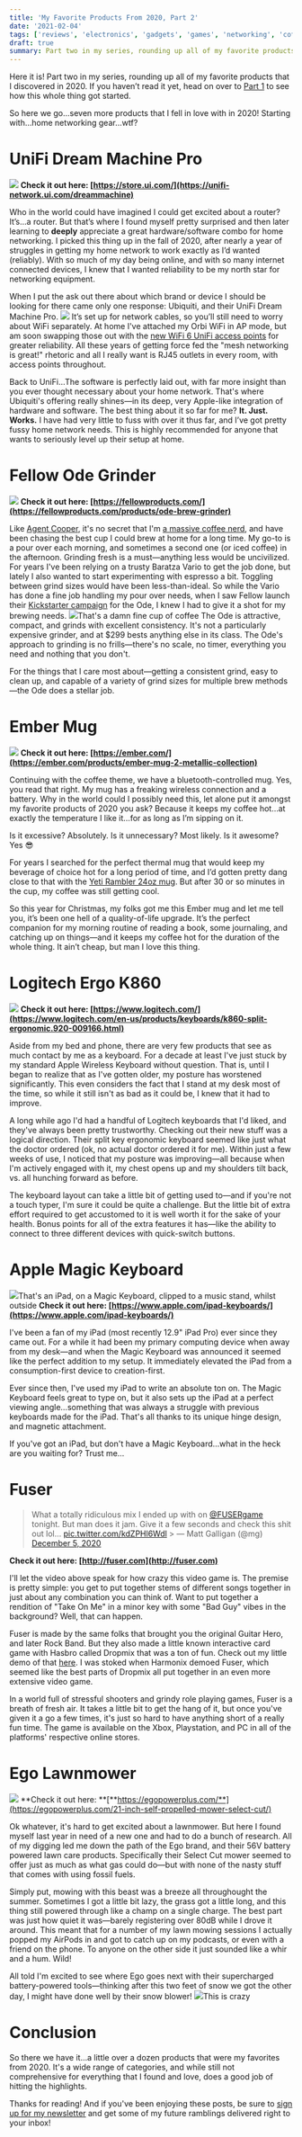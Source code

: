 ```yaml
---
title: 'My Favorite Products From 2020, Part 2'
date: '2021-02-04'
tags: ['reviews', 'electronics', 'gadgets', 'games', 'networking', 'coffee']
draft: true
summary: Part two in my series, rounding up all of my favorite products that I discovered in 2020—this time with 100% more lawn care products.
---
```


Here it is! Part two in my series, rounding up all of my favorite products that I discovered in 2020. If you haven’t read it yet, head on over to [Part 1](__GHOST_URL__/my-favorite-products-2020-part-1/) to see how this whole thing got started.

So here we go…seven more products that I fell in love with in 2020! Starting with…home networking gear…wtf?

# UniFi Dream Machine Pro

![](__GHOST_URL__/content/images/2021/02/image-1.png)
**Check it out here: [https://store.ui.com/](https://unifi-network.ui.com/dreammachine)**

Who in the world could have imagined I could get excited about a router? It’s…a router. But that’s where I found myself pretty surprised and then later learning to **deeply** appreciate a great hardware/software combo for home networking. I picked this thing up in the fall of 2020, after nearly a year of struggles in getting my home network to work exactly as I’d wanted (reliably). With so much of my day being online, and with so many internet connected devices, I knew that I wanted reliability to be my north star for networking equipment.

When I put the ask out there about which brand or device I should be looking for there came only one response: Ubiquiti, and their UniFi Dream Machine Pro.
![](__GHOST_URL__/content/images/2021/02/CleanShot-2021-02-04-at-06.52.47@2x.png)
It’s set up for network cables, so you’ll still need to worry about WiFi separately. At home I've attached my Orbi WiFi in AP mode, but am soon swapping those out with the [new WiFi 6 UniFi access points](https://store.ui.com/collections/unifi-network-access-points/products/unifi-6-long-range-access-point) for greater reliability. All these years of getting force fed the "mesh networking is great!" rhetoric and all I really want is RJ45 outlets in every room, with access points throughout.

Back to UniFi…The software is perfectly laid out, with far more insight than you ever thought necessary about your home network. That's where Ubiquiti's offering really shines—in its deep, very Apple-like integration of hardware and software. The best thing about it so far for me? **It. Just. Works.** I have had very little to fuss with over it thus far, and I’ve got pretty fussy home network needs. This is highly recommended for anyone that wants to seriously level up their setup at home.

# Fellow Ode Grinder

![](__GHOST_URL__/content/images/2021/02/image.png)
**Check it out here: [https://fellowproducts.com/](https://fellowproducts.com/products/ode-brew-grinder)**

Like [Agent Cooper](https://twinpeaks.fandom.com/wiki/Coffee), it's no secret that I'm [a massive coffee nerd](https://twitter.com/search?q=from%3Amg%20coffee&src=typed_query), and have been chasing the best cup I could brew at home for a long time. My go-to is a pour over each morning, and sometimes a second one (or iced coffee) in the afternoon. Grinding fresh is a must—anything less would be uncivilized. For years I've been relying on a trusty Baratza Vario to get the job done, but lately I also wanted to start experimenting with espresso a bit. Toggling between grind sizes would have been less-than-ideal. So while the Vario has done a fine job handling my pour over needs, when I saw Fellow launch their [Kickstarter campaign](https://www.kickstarter.com/projects/fellow/ode-brew-grinder-cafe-performance-for-your-countertop?ref=user_menu) for the Ode, I knew I had to give it a shot for my brewing needs.
![](__GHOST_URL__/content/images/2021/02/42445280-7140-4D26-8B79-3468CCAD84DA_1_105_c.jpeg)That's a damn fine cup of coffee
The Ode is attractive, compact, and grinds with excellent consistency. It's not a particularly expensive grinder, and at $299 bests anything else in its class. The Ode's approach to grinding is no frills—there's no scale, no timer, everything you need and nothing that you don't.

For the things that I care most about—getting a consistent grind, easy to clean up, and capable of a variety of grind sizes for multiple brew methods—the Ode does a stellar job.

# Ember Mug

![](__GHOST_URL__/content/images/2021/02/F94C4D36-4B39-48F1-BF5C-DC935C98B9E5_1_105_c.jpeg)
**Check it out here: [https://ember.com/](https://ember.com/products/ember-mug-2-metallic-collection)**

Continuing with the coffee theme, we have a bluetooth-controlled mug. Yes, you read that right. My mug has a freaking wireless connection and a battery. Why in the world could I possibly need this, let alone put it amongst my favorite products of 2020 you ask? Because it keeps my coffee hot…at exactly the temperature I like it…for as long as I’m sipping on it.

Is it excessive? Absolutely. Is it unnecessary? Most likely. Is it awesome? Yes 😎

For years I searched for the perfect thermal mug that would keep my beverage of choice hot for a long period of time, and I’d gotten pretty dang close to that with the [Yeti Rambler 24oz mug](https://www.yeti.com/en_US/drinkware/rambler-24-oz-mug/YRAM24.html#pos=10). But after 30 or so minutes in the cup, my coffee was still getting cool.

So this year for Christmas, my folks got me this Ember mug and let me tell you, it’s been one hell of a quality-of-life upgrade. It’s the perfect companion for my morning routine of reading a book, some journaling, and catching up on things—and it keeps my coffee hot for the duration of the whole thing. It ain’t cheap, but man I love this thing.

# Logitech Ergo K860

![](__GHOST_URL__/content/images/2021/02/459D9687-EF7A-49D3-BB23-CC316B007D2E_1_105_c.jpeg)
**Check it out here: [https://www.logitech.com/](https://www.logitech.com/en-us/products/keyboards/k860-split-ergonomic.920-009166.html)**

Aside from my bed and phone, there are very few products that see as much contact by me as a keyboard. For a decade at least I've just stuck by my standard Apple Wireless Keyboard without question. That is, until I began to realize that as I've gotten older, my posture has worstened significantly. This even considers the fact that I stand at my desk most of the time, so while it still isn't as bad as it could be, I knew that it had to improve.

A long while ago I'd had a handful of Logitech keyboards that I'd liked, and they've always been pretty trustworthy. Checking out their new stuff was a logical direction. Their split key ergonomic keyboard seemed like just what the doctor ordered (ok, no actual doctor ordered it for me). Within just a few weeks of use, I noticed that my posture was improving—all because when I'm actively engaged with it, my chest opens up and my shoulders tilt back, vs. all hunching forward as before.

The keyboard layout can take a little bit of getting used to—and if you're not a touch typer, I'm sure it could be quite a challenge. But the little bit of extra effort required to get accustomed to it is well worth it for the sake of your health. Bonus points for all of the extra features it has—like the ability to connect to three different devices with quick-switch buttons.

# Apple Magic Keyboard

![](__GHOST_URL__/content/images/2021/02/IMG_3873.jpeg)That's an iPad, on a Magic Keyboard, clipped to a music stand, whilst outside
**Check it out here: [https://www.apple.com/ipad-keyboards/](https://www.apple.com/ipad-keyboards/)**

I've been a fan of my iPad (most recently 12.9" iPad Pro) ever since they came out. For a while it had been my primary computing device when away from my desk—and when the Magic Keyboard was announced it seemed like the perfect addition to my setup. It immediately elevated the iPad from a consumption-first device to creation-first.

Ever since then, I've used my iPad to write an absolute ton on. The Magic Keyboard feels great to type on, but it also sets up the iPad at a perfect viewing angle…something that was always a struggle with previous keyboards made for the iPad. That's all thanks to its unique hinge design, and magnetic attachment.

If you've got an iPad, but don't have a Magic Keyboard…what in the heck are you waiting for? Trust me…

# Fuser

> What a totally ridiculous mix I ended up with on [@FUSERgame](https://twitter.com/FUSERgame?ref_src=twsrc%5Etfw) tonight. But man does it jam. Give it a few seconds and check this shit out lol… [pic.twitter.com/kdZPHl6Wdl](https://t.co/kdZPHl6Wdl) > &mdash; Matt Galligan (@mg) [December 5, 2020](https://twitter.com/mg/status/1335063207690596352?ref_src=twsrc%5Etfw)

**Check it out here: [http://fuser.com](http://fuser.com)**

I'll let the video above speak for how crazy this video game is. The premise is pretty simple: you get to put together stems of different songs together in just about any combination you can think of. Want to put together a rendition of "Take On Me" in a minor key with some "Bad Guy" vibes in the background? Well, that can happen.

Fuser is made by the same folks that brought you the original Guitar Hero, and later Rock Band. But they also made a little known interactive card game with Hasbro called Dropmix that was a ton of fun. Check out my little demo of that [here](https://www.youtube.com/watch?v=tZpKgdKaKW0&t=5s). I was stoked when Harmonix demoed Fuser, which seemed like the best parts of Dropmix all put together in an even more extensive video game.

In a world full of stressful shooters and grindy role playing games, Fuser is a breath of fresh air. It takes a little bit to get the hang of it, but once you've given it a go a few times, it's just so hard to have anything short of a really fun time. The game is available on the Xbox, Playstation, and PC in all of the platforms' respective online stores.

# Ego Lawnmower

![](__GHOST_URL__/content/images/2021/02/16031C3B-7500-4FAC-8B84-08743BFE3C34_1_105_c.jpeg)
**Check it out here: **[**https://egopowerplus.com/**](https://egopowerplus.com/21-inch-self-propelled-mower-select-cut/)

Ok whatever, it's hard to get excited about a lawnmower. But here I found myself last year in need of a new one and had to do a bunch of research. All of my digging led me down the path of the Ego brand, and their 56V battery powered lawn care products. Specifically their Select Cut mower seemed to offer just as much as what gas could do—but with none of the nasty stuff that comes with using fossil fuels.

Simply put, mowing with this beast was a breeze all throughought the summer. Sometimes I got a little bit lazy, the grass got a little long, and this thing still powered through like a champ on a single charge. The best part was just how quiet it was—barely registering over 80dB while I drove it around. This meant that for a number of my lawn mowing sessions I actually popped my AirPods in and got to catch up on my podcasts, or even with a friend on the phone. To anyone on the other side it just sounded like a whir and a hum. Wild!

All told I'm excited to see where Ego goes next with their supercharged battery-powered tools—thinking after this two feet of snow we got the other day, I might have done well by their snow blower!
![](__GHOST_URL__/content/images/2021/02/D21037E8-8372-44BD-BB86-4FE52D77CD24_1_105_c.jpeg)This is crazy

# Conclusion

So there we have it…a little over a dozen products that were my favorites from 2020. It's a wide range of categories, and while still not comprehensive for everything that I found and love, does a good job of hitting the highlights.

Thanks for reading! And if you've been enjoying these posts, be sure to [sign up for my newsletter](__GHOST_URL__/my-favorite-products-2020-part-1/#/portal/signup) and get some of my future ramblings delivered right to your inbox!
